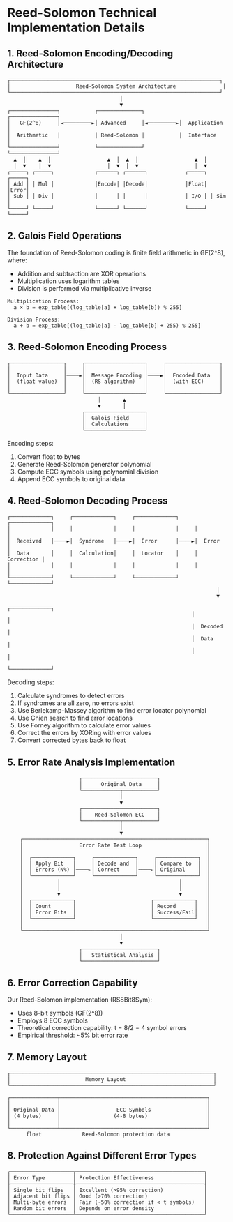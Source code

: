 # Reed-Solomon Technical Implementation Details

## 1. Reed-Solomon Encoding/Decoding Architecture

```
┌───────────────────────────────────────────────────────────────────┐
│                     Reed-Solomon System Architecture               │
└───────────────────────────────────────────────────────────────────┘
                                    │
                                    ▼
┌───────────────┐           ┌──────────────┐           ┌───────────────┐
│   GF(2^8)     │◄─────────►│ Advanced     │◄─────────►│  Application   │
│  Arithmetic   │           │ Reed-Solomon │           │  Interface     │
└───────────────┘           └──────────────┘           └───────────────┘
  ▲  │    ▲  │                  ▲  │  ▲  │                  ▲  │
  │  ▼    │  ▼                  │  ▼  │  ▼                  │  ▼
┌─────┐ ┌─────┐             ┌──────┐ ┌──────┐            ┌─────┐ ┌─────┐
│ Add │ │ Mul │             │Encode│ │Decode│            │Float│ │Error│
│ Sub │ │ Div │             │      │ │      │            │ I/O │ │ Sim │
└─────┘ └─────┘             └──────┘ └──────┘            └─────┘ └─────┘
```

## 2. Galois Field Operations

The foundation of Reed-Solomon coding is finite field arithmetic in GF(2^8), where:
- Addition and subtraction are XOR operations
- Multiplication uses logarithm tables
- Division is performed via multiplicative inverse

```
Multiplication Process:
  a × b = exp_table[(log_table[a] + log_table[b]) % 255]

Division Process:
  a ÷ b = exp_table[(log_table[a] - log_table[b] + 255) % 255]
```

## 3. Reed-Solomon Encoding Process

```
┌─────────────────┐     ┌───────────────────┐     ┌─────────────────┐
│                 │     │                   │     │                 │
│  Input Data     │────►│  Message Encoding │────►│  Encoded Data   │
│  (float value)  │     │  (RS algorithm)   │     │  (with ECC)     │
│                 │     │                   │     │                 │
└─────────────────┘     └───────────────────┘     └─────────────────┘
                             │       ▲
                             ▼       │
                        ┌───────────────────┐
                        │  Galois Field     │
                        │  Calculations     │
                        └───────────────────┘
```

Encoding steps:
1. Convert float to bytes
2. Generate Reed-Solomon generator polynomial
3. Compute ECC symbols using polynomial division
4. Append ECC symbols to original data

## 4. Reed-Solomon Decoding Process

```
┌─────────────┐     ┌─────────────┐     ┌─────────────┐     ┌─────────────┐
│             │     │             │     │             │     │             │
│  Received   │────►│  Syndrome   │────►│  Error      │────►│  Error      │
│  Data       │     │  Calculation│     │  Locator    │     │  Correction │
│             │     │             │     │             │     │             │
└─────────────┘     └─────────────┘     └─────────────┘     └─────────────┘
                                                                   │
                                                                   ▼
                                                           ┌─────────────┐
                                                           │             │
                                                           │  Decoded    │
                                                           │  Data       │
                                                           │             │
                                                           └─────────────┘
```

Decoding steps:
1. Calculate syndromes to detect errors
2. If syndromes are all zero, no errors exist
3. Use Berlekamp-Massey algorithm to find error locator polynomial
4. Use Chien search to find error locations
5. Use Forney algorithm to calculate error values
6. Correct the errors by XORing with error values
7. Convert corrected bytes back to float

## 5. Error Rate Analysis Implementation

```
                       ┌────────────────────────┐
                       │      Original Data     │
                       └────────────┬───────────┘
                                    │
                                    ▼
                       ┌────────────────────────┐
                       │    Reed-Solomon ECC    │
                       └────────────┬───────────┘
                                    │
                                    ▼
    ┌───────────────────────────────────────────────────────────┐
    │                  Error Rate Test Loop                     │
    │                                                           │
    │  ┌─────────────┐     ┌─────────────┐     ┌─────────────┐  │
    │  │ Apply Bit   │     │ Decode and  │     │ Compare to  │  │
    │  │ Errors (N%) │────►│ Correct     │────►│ Original    │  │
    │  └─────────────┘     └─────────────┘     └─────────────┘  │
    │           │                                      │        │
    │           │                                      │        │
    │           ▼                                      ▼        │
    │  ┌─────────────┐                        ┌─────────────┐   │
    │  │ Count       │                        │ Record      │   │
    │  │ Error Bits  │                        │ Success/Fail│   │
    │  └─────────────┘                        └─────────────┘   │
    │                                                           │
    └───────────────────────────────────────────────────────────┘
                                    │
                                    ▼
                       ┌────────────────────────┐
                       │   Statistical Analysis │
                       └────────────────────────┘
```

## 6. Error Correction Capability

Our Reed-Solomon implementation (RS8Bit8Sym):
- Uses 8-bit symbols (GF(2^8))
- Employs 8 ECC symbols
- Theoretical correction capability: t = 8/2 = 4 symbol errors
- Empirical threshold: ~5% bit error rate

## 7. Memory Layout

```
┌─────────────────────────────────────────────────────────────────┐
│                        Memory Layout                            │
└─────────────────────────────────────────────────────────────────┘

┌───────────────┬───────────────────────────────────────────────┐
│               │                                               │
│ Original Data │                  ECC Symbols                  │
│ (4 bytes)     │                 (4-8 bytes)                   │
│               │                                               │
└───────────────┴───────────────────────────────────────────────┘
      float             Reed-Solomon protection data
```

## 8. Protection Against Different Error Types

```
┌────────────────────┬─────────────────────────────────────────┐
│ Error Type         │ Protection Effectiveness                │
├────────────────────┼─────────────────────────────────────────┤
│ Single bit flips   │ Excellent (>95% correction)             │
│ Adjacent bit flips │ Good (>70% correction)                  │
│ Multi-byte errors  │ Fair (~50% correction if < t symbols)   │
│ Random bit errors  │ Depends on error density                │
└────────────────────┴─────────────────────────────────────────┘
```
